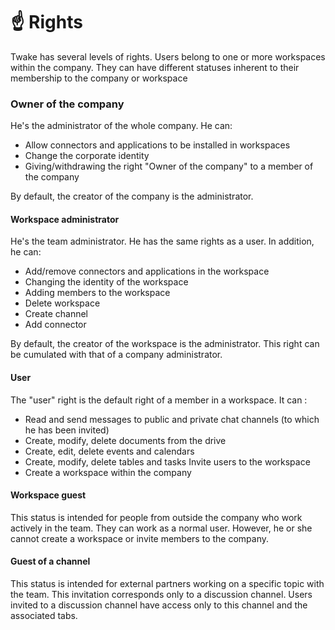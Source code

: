 # ☝️ Rights

Twake has several levels of rights. Users belong to one or more workspaces within the company. They can have different statuses inherent to their membership to the company or workspace

### Owner of the company

He's the administrator of the whole company. He can: 

* Allow connectors and applications to be installed in workspaces 
* Change the corporate identity 
* Giving/withdrawing the right "Owner of the company" to a member of the company 

By default, the creator of the company is the administrator.



#### Workspace administrator

He's the team administrator. He has the same rights as a user. In addition, he can: 

* Add/remove connectors and applications in the workspace
* Changing the identity of the workspace 
* Adding members to the workspace 
* Delete workspace 
* Create channel
* Add connector

By default, the creator of the workspace is the administrator. This right can be cumulated with that of a company administrator.



#### User

The "user" right is the default right of a member in a workspace. It can : 

* Read and send messages to public and private chat channels \(to which he has been invited\) 
* Create, modify, delete documents from the drive 
* Create, edit, delete events and calendars 
* Create, modify, delete tables and tasks Invite users to the workspace 
* Create a workspace within the company



#### Workspace guest

This status is intended for people from outside the company who work actively in the team. They can work as a normal user. However, he or she cannot create a workspace or invite members to the company.

#### 

#### Guest of a channel

This status is intended for external partners working on a specific topic with the team. This invitation corresponds only to a discussion channel. Users invited to a discussion channel have access only to this channel and the associated tabs.

